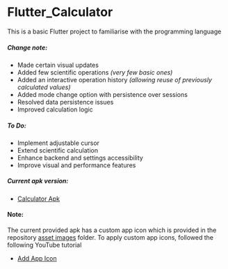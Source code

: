 # Flutter_Calculator
 
This is a basic Flutter project to familiarise with the programming language

##### Change note: 
- Made certain visual updates
- Added few scientific operations *(very few basic ones)*
- Added an interactive operation history *(allowing reuse of previously calculated values)*
- Added mode change option with persistence over sessions
- Resolved data persistence issues
- Improved calculation logic

##### To Do:
- Implement adjustable cursor
- Extend scientific calculation
- Enhance backend and settings accessibility
- Improve visual and performance features

##### Current apk version:
- [Calculator Apk](Calculator.apk)


#### Note:
The current provided apk has a custom app icon which is provided in the repository [asset images](assets/images/) folder.
To apply custom app icons, followed the following YouTube tutorial
- [Add App Icon](https://youtu.be/O9ChjwrZqns)
